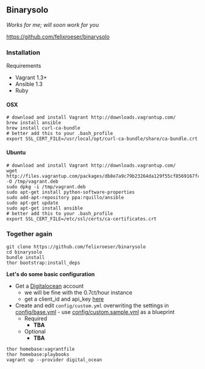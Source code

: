 ## Binarysolo

*Works for me; will soon work for you*

https://github.com/felixroeser/binarysolo


### Installation

Requirements

* Vagrant 1.3+
* Ansible 1.3
* Ruby

#### OSX

```
# download and install Vagrant http://downloads.vagrantup.com/
brew install ansible
brew install curl-ca-bundle
# better add this to your .bash_profile
export SSL_CERT_FILE=/usr/local/opt/curl-ca-bundle/share/ca-bundle.crt
```

#### Ubuntu

```
# download and install Vagrant http://downloads.vagrantup.com/
wget http://files.vagrantup.com/packages/db8e7a9c79b23264da129f55cf8569167fc22415/vagrant_1.3.3_x86_64.deb -O /tmp/vagrant.deb
sudo dpkg -i /tmp/vagrant.deb
sudo apt-get install python-software-properties
sudo add-apt-repository ppa:rquillo/ansible
sudo apt-get update
sudo apt-get install ansible
# better add this to your .bash_profile
export SSL_CERT_FILE=/etc/ssl/certs/ca-certificates.crt
```

### Together again

```
git clone https://github.com/felixroeser/binarysolo
cd binarysolo
bundle install
thor bootstrap:install_deps
```

**Let's do some basic configuration**

* Get a [Digitalocean](https://www.digitalocean.com) account
  * we will be fine with the 0.7ct/hour instance
  * get a client_id and api_key [here](https://www.digitalocean.com/api_access)
* Create and edit `config/custom.yml` overwriting the settings in [config/base.yml]() - use [config/custom.sample.yml]() as a blueprint
  * Required
    * **TBA**
  * Optional
    * **TBA**

```
thor homebase:vagrantfile
thor homebase:playbooks
vagrant up --provider digital_ocean
```